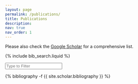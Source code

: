 ```yaml
---
layout: page
permalink: /publications/
title: Publications
description:
nav: true
nav_order: 1
---
```


Please also check the [Google Scholar](https://scholar.google.com/citations?&user=BKvdGiwAAAAJ) for a comprehensive list.

{% include bib_search.liquid %}
<script src="{{ '/assets/js/bibsearch.js' | relative_url | bust_file_cache }}" type="module"></script>
<input type="text" id="bibsearch" spellcheck="false" autocomplete="off" class="search bibsearch-form-input" placeholder="Type to Filter">

<div class="publications">


{% bibliography -f {{ site.scholar.bibliography }} %}

</div>
